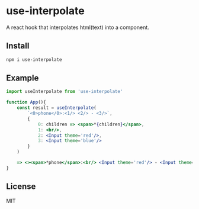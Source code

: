 # use-interpolate
A react hook that interpolates html(text) into a component.

## Install
```sh
npm i use-interpolate
```

## Example
```jsx
import useInterpolate from 'use-interpolate'

function App(){
    const result = useInterpolate(
        `<0>phone</0>:<1/> <2/> - <3/>`,
        {
            0: children => <span>*{children}</span>,
            1: <br/>,
            2: <Input theme='red'/>,
            3: <Input theme='blue'/>
        }
    )

    => <><span>*phone</span>:<br/> <Input theme='red'/> - <Input theme='blue'/></>
}
```

## License
MIT

